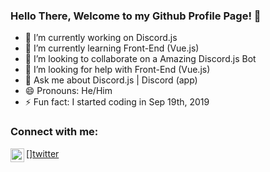 ### Hello There, Welcome to my Github Profile Page! 👋

- 🔭 I’m currently working on Discord.js
- 🌱 I’m currently learning Front-End (Vue.js)
- 👯 I’m looking to collaborate on a Amazing Discord.js Bot
- 🤔 I’m looking for help with Front-End (Vue.js)
- 💬 Ask me about Discord.js | Discord (app)
- 😄 Pronouns: He/Him
- ⚡ Fun fact: I started coding in Sep 19th, 2019

### Connect with me:

[<img align="left" alt="codeSTACKr | Twitter" width="22px" src="https://cdn.jsdelivr.net/npm/simple-icons@v3/icons/twitter.svg" />][twitter](https://twitter.com/VIISSEEE)

